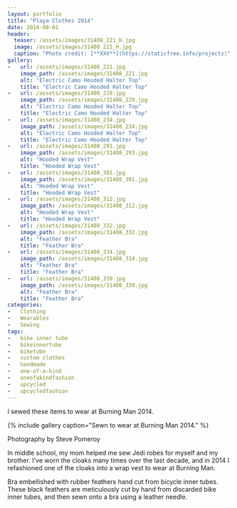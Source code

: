 ```yaml
---
layout: portfolio
title: "Playa Clothes 2014"
date: 2014-08-01
header:
  teaser: /assets/images/31408_221_H.jpg
  image: /assets/images/31408_221_H.jpg
  caption: "Photo credit: [**XXV**](https://staticfree.info/projects)"
gallery:
-   url: /assets/images/31408_221.jpg
    image_path: /assets/images/31408_221.jpg
    alt: "Electric Camo Hooded Halter Top"
    title: "Electric Camo Hooded Halter Top"
-   url: /assets/images/31408_229.jpg
    image_path: /assets/images/31408_229.jpg
    alt: "Electric Camo Hooded Halter Top"
    title: "Electric Camo Hooded Halter Top"
-   url: /assets/images/31408_234.jpg
    image_path: /assets/images/31408_234.jpg
    alt: "Electric Camo Hooded Halter Top"
    title: "Electric Camo Hooded Halter Top"
-   url: /assets/images/31408_293.jpg
    image_path: /assets/images/31408_293.jpg
    alt: "Hooded Wrap Vest"
    title: "Hooded Wrap Vest"
-   url: /assets/images/31408_301.jpg
    image_path: /assets/images/31408_301.jpg
    alt: "Hooded Wrap Vest"
    title: "Hooded Wrap Vest"
-   url: /assets/images/31408_312.jpg
    image_path: /assets/images/31408_312.jpg
    alt: "Hooded Wrap Vest"
    title: "Hooded Wrap Vest"
-   url: /assets/images/31408_332.jpg
    image_path: /assets/images/31408_332.jpg
    alt: "Feather Bra"
    title: "Feather Bra"
-   url: /assets/images/31408_334.jpg
    image_path: /assets/images/31408_334.jpg
    alt: "Feather Bra"
    title: "Feather Bra"
-   url: /assets/images/31408_339.jpg
    image_path: /assets/images/31408_339.jpg
    alt: "Feather Bra"
    title: "Feather Bra"
categories:
-   Clothing
-   Wearables
-   Sewing
tags:
-   bike inner tube
-   bikeinnertube
-   biketube
-   custom clothes
-   handmade
-   one-of-a-kind
-   oneofakindfashion
-   upcycled
-   upcycledfashion
---
```


I sewed these items to wear at Burning Man 2014.

{% include gallery caption="Sewn to wear at Burning Man 2014." %}

Photography by Steve Pomeroy <a class="social" href="https://twitter.com/xxv" target="_blank" rel="noopener noreferrer"><i class="fa fa-fw fa-twitter"></i></a>

In middle school, my mom helped me sew Jedi robes for myself and my brother. I've worn the cloaks many times over the last decade, and in 2014 I refashioned one of the cloaks into a wrap vest to wear at Burning Man.

Bra embellished with rubber feathers hand cut from bicycle inner tubes. These black feathers are meticulously cut by hand from discarded bike inner tubes, and then sewn onto a bra using a leather needle.
